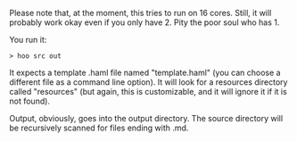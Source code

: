 Please note that, at the moment, this tries to run on 16 cores. Still, it will
probably work okay even if you only have 2. Pity the poor soul who has 1.

You run it:

    > hoo src out

It expects a template .haml file named "template.haml" (you can choose a different
file as a command line option). It will look for a resources directory called "resources"
(but again, this is customizable, and it will ignore it if it is not found).

Output, obviously, goes into the output directory. The source directory will be
recursively scanned for files ending with .md.